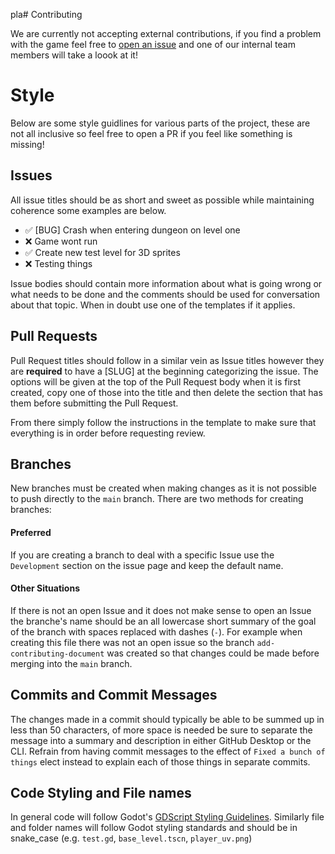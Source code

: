 pla# Contributing

We are currently not accepting external contributions, if you find a problem with the game feel free to [open an issue](https://github.com/Degenerate-Games/shadows-below/issues/new/choose) and one of our internal team members will take a loook at it!

# Style

Below are some style guidlines for various parts of the project, these are not all inclusive so feel free to open a PR if you feel like something is missing!

## Issues

All issue titles should be as short and sweet as possible while maintaining coherence some examples are below.

- ✅ [BUG] Crash when entering dungeon on level one
- ❌ Game wont run
- ✅ Create new test level for 3D sprites
- ❌ Testing things

Issue bodies should contain more information about what is going wrong or what needs to be done and the comments should be used for conversation about that topic. When in doubt use one of the templates if it applies.

## Pull Requests

Pull Request titles should follow in a similar vein as Issue titles however they are **required** to have a [SLUG] at the beginning categorizing the issue. The options will be given at the top of the Pull Request body when it is first created, copy one of those into the title and then delete the section that has them before submitting the Pull Request.  

From there simply follow the instructions in the template to make sure that everything is in order before requesting review.

## Branches

New branches must be created when making changes as it is not possible to push directly to the `main` branch. There are two methods for creating branches:

#### Preferred

If you are creating a branch to deal with a specific Issue use the `Development` section on the issue page and keep the default name.

#### Other Situations

If there is not an open Issue and it does not make sense to open an Issue the branche's name should be an all lowercase short summary of the goal of the branch with spaces replaced with dashes (`-`). For example when creating this file there was not an open issue so the branch `add-contributing-document` was created so that changes could be made before merging into the `main` branch.

## Commits and Commit Messages

The changes made in a commit should typically be able to be summed up in less than 50 characters, of more space is needed be sure to separate the message into a summary and description in either GitHub Desktop or the CLI. Refrain from having commit messages to the effect of `Fixed a bunch of things` elect instead to explain each of those things in separate commits.

## Code Styling and File names

In general code will follow Godot's [GDScript Styling Guidelines](https://docs.godotengine.org/en/stable/tutorials/scripting/gdscript/gdscript_styleguide.html). Similarly file and folder names will follow Godot styling standards and should be in snake_case (e.g. `test.gd`, `base_level.tscn`, `player_uv.png`)